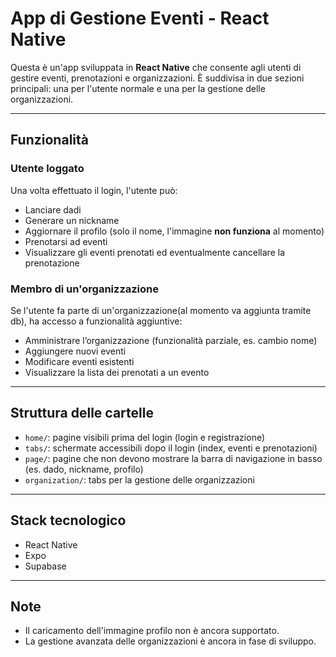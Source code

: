 # App di Gestione Eventi - React Native

Questa è un'app sviluppata in **React Native** che consente agli utenti di gestire eventi, prenotazioni e organizzazioni. È suddivisa in due sezioni principali: una per l'utente normale e una per la gestione delle organizzazioni.

---

## Funzionalità

### Utente loggato
Una volta effettuato il login, l'utente può:
- Lanciare dadi
- Generare un nickname
- Aggiornare il profilo (solo il nome, l'immagine **non funziona** al momento)
- Prenotarsi ad eventi
- Visualizzare gli eventi prenotati ed eventualmente cancellare la prenotazione

### Membro di un'organizzazione
Se l'utente fa parte di un'organizzazione(al momento va aggiunta tramite db), ha accesso a funzionalità aggiuntive:
- Amministrare l’organizzazione (funzionalità parziale, es. cambio nome)
- Aggiungere nuovi eventi
- Modificare eventi esistenti
- Visualizzare la lista dei prenotati a un evento

---

## Struttura delle cartelle

- `home/`: pagine visibili prima del login (login e registrazione)
- `tabs/`: schermate accessibili dopo il login (index, eventi e prenotazioni)
- `page/`: pagine che non devono mostrare la barra di navigazione in basso (es. dado, nickname, profilo)
- `organization/`: tabs per la gestione delle organizzazioni

---


## Stack tecnologico

- React Native
- Expo
- Supabase

---

## Note

- Il caricamento dell'immagine profilo non è ancora supportato.
- La gestione avanzata delle organizzazioni è ancora in fase di sviluppo.
